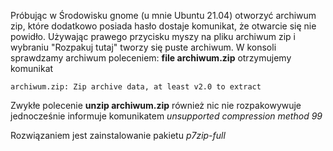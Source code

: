 <!--
.. title: Archiwum zip - unsupported compression method 99
.. slug: archiwum-zip-unsupported-compression-method-99
.. date: 2021-06-02 09:40:20 UTC+02:00
.. tags: linux, zip
.. category: tech
.. link: 
.. description: 
.. type: text
-->

Próbując w Środowisku gnome (u mnie Ubuntu 21.04) otworzyć archiwum zip, które dodatkowo posiada hasło dostaje komunikat, że otwarcie się nie powidło.
Używając prawego przycisku myszy na pliku archiwum zip i wybraniu "Rozpakuj tutaj" tworzy się puste archiwum.
W konsoli sprawdzamy archiwum poleceniem: **file archiwum.zip** otrzymujemy komunikat

```archiwum.zip: Zip archive data, at least v2.0 to extract```

Zwykłe polecenie **unzip archiwum.zip** również nic nie rozpakowywuje jednocześnie informuje komunikatem *unsupported compression method 99*

Rozwiązaniem jest zainstalowanie pakietu *p7zip-full*
